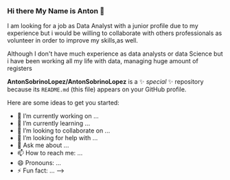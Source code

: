 ### Hi there My Name is Anton 👋

I am looking for a job as Data Analyst with a junior profile due to my experience but i would be willing to collaborate with others professionals as volunteer in order to improve my skills,as well.

Although I don't have much experience as data analysts or data Science but i have been working all my life with data, managing huge amount of registers



**AntonSobrinoLopez/AntonSobrinoLopez** is a ✨ _special_ ✨ repository because its `README.md` (this file) appears on your GitHub profile.

Here are some ideas to get you started:

- 🔭 I’m currently working on ...
- 🌱 I’m currently learning ...
- 👯 I’m looking to collaborate on ...
- 🤔 I’m looking for help with ...
- 💬 Ask me about ...
- 📫 How to reach me: ...
- 😄 Pronouns: ...
- ⚡ Fun fact: ...
-->
